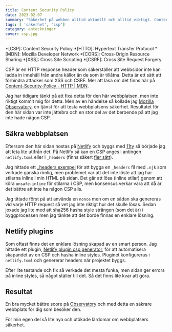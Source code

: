 ```yaml
---
title: Content Security Policy
date: 2023-02-07
summary: "Säkerhet på webben alltid aktuellt och alltid viktigt. Content Security Policy är ett sätt att säkra webbplatsen från attacker."
tags: [ 'säkerhet', 'csp']
category: anteckningar
cover: csp.jpg
---
```


*[CSP]: Content Security Policy
*[HTTO]: Hypertext Transfer Protocol
*[MDN]: Mozilla Developer Network
*[CORS]: Cross-Origin Resource Sharing
*[XSS]: Cross Site Scripting
*[CSRF]: Cross Site Request Forgery

CSP är en HTTP response header som säkerställer att webbsidor inte kan ladda in innehåll från andra källor än de som är tillåtna. Detta är ett sätt att förhindra attacker som XSS och CSRF. Mer att läsa om det finns här på [Content-Security-Policy - HTTP | MDN](https://developer.mozilla.org/en-US/docs/Web/HTTP/Headers/Content-Security-Policy).

Jag har tidigare tänkt på att fixa detta för den här webbplatsen, men inte riktigt kommit mig för detta. Men av en händelse så kollade jag [Mozilla Observatory](https://observatory.mozilla.org/), en tjänst för att testa webbplatsens säkerhet. Resultatet för den här sidan var inte jättebra och en stor del av det beroende på att jag inte hade någon CSP.

## Säkra webbplatsen

Eftersom den här sidan hostas på [Netlify](https://www.netlify.com) och byggs med [11ty](https://11ty.dev) så började jag att leta lite utifrån det. På Netlify så kan en CSP anges i antingen `netlify.toml` eller i `_headers` (finns säkert [fler sätt](https://docs.netlify.com/routing/headers/)).

Jag hittade ett [_headers exempel](https://github.com/nhoizey/nicolas-hoizey.photo/blob/main/src/_headers.njk) för att bygga en `_headers` fil med `.njk` som verkade ganska rimlig, men problemet var att det inte löste att jag har stilarna inline i min HTML på sidan. Det går att lösa (inline stilar) genom att köra `unsafe-inline` för stilarna i CSP, men konsensus verkar vara att då är det bättre att inte ha någon CSP alls.

Jag tittade först på att använda en `nonce` men om en sådan ska genereras vid varje HTTP request så vet jag inte riktigt hur det skulle lösas. Sedan joxade jag lite med att sha256 hasha style strängen (som det är) i byggprocessen men jag tänkte att det borde finnas en enklare lösning.

## Netlify plugins

Som oftast finns det en enklare lösning skapad av en smart person. Jag hittade ett plugin, [Netlify plugin csp generator](https://github.com/MarcelloTheArcane/netlify-plugin-csp-generator), för att automatisera skapandet av en CSP och hasha inline styles. Pluginet konfigureras i `netlify.toml` och genererar headers när projektet byggs.

Efter lite testande och fix så verkade det mesta funka, men sidan ger errors på inline styles, så något ställer till det. Så det finns lite kvar att göra.

## Resultat

En bra mycket bättre score på [Observatory](https://observatory.mozilla.org/analyze/jensa.dev) och med detta en säkrare webbplats för dig som besöker den.

För min egen del så lite nya och utökade lärdomar om webbplatsers säkerhet.